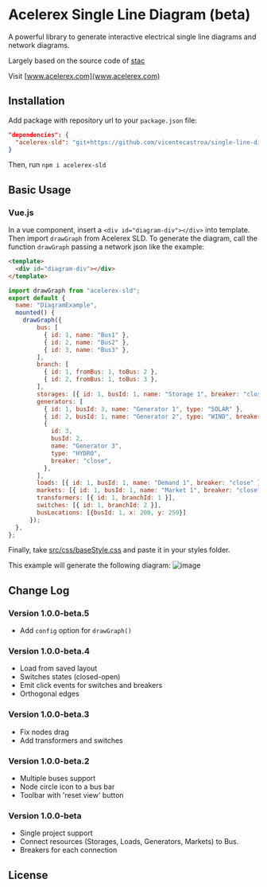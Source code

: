 
# Acelerex Single Line Diagram (beta)

A powerful library to generate interactive electrical single line diagrams and network diagrams.

Largely based on the source code of [stac](https://github.com/aayushGaur/stac)

Visit [www.acelerex.com](www.acelerex.com)

## Installation

Add package with repository url to your `package.json` file:

```json
"dependencies": {
  "acelerex-sld": "git+https://github.com/vicentecastroa/single-line-diagram.git"
}
```

Then, run `npm i acelerex-sld`

## Basic Usage

### Vue.js

In a vue component, insert a `<div id="diagram-div"></div>` into template. Then import `drawGraph` from Acelerex SLD. To generate the diagram, call the function `drawGraph` passing a network json like the example:

```html
<template>
  <div id="diagram-div"></div>
</template>
```

```javascript
import drawGraph from "acelerex-sld";
export default {
  name: "DiagramExample",
  mounted() {
    drawGraph({
        bus: [
          { id: 1, name: "Bus1" },
          { id: 2, name: "Bus2" },
          { id: 3, name: "Bus3" },
        ],
        branch: [
          { id: 1, fromBus: 1, toBus: 2 },
          { id: 2, fromBus: 1, toBus: 3 },
        ],
        storages: [{ id: 1, busId: 1, name: "Storage 1", breaker: "close" }],
        generators: [
          { id: 1, busId: 3, name: "Generator 1", type: "SOLAR" },
          { id: 2, busId: 1, name: "Generator 2", type: "WIND", breaker: "open" },
          {
            id: 3,
            busId: 2,
            name: "Generator 3",
            type: "HYDRO",
            breaker: "close",
          },
        ],
        loads: [{ id: 1, busId: 1, name: "Demand 1", breaker: "close" }],
        markets: [{ id: 1, busId: 1, name: "Market 1", breaker: "close" }],
        transformers: [{ id: 1, branchId: 1 }],
        switches: [{ id: 1, branchId: 2 }],
        busLocations: [{busId: 1, x: 200, y: 250}]
      });
  },
};
```
Finally, take [src/css/baseStyle.css](https://github.com/vicentecastroa/single-line-diagram/blob/master/src/css/baseStyle.css) and paste it in your styles folder.

This example will generate the following diagram:
![image](https://user-images.githubusercontent.com/13738469/170295920-5cbdc7bc-2af7-4a19-8d4f-22d1060e8e46.png)






## Change Log
### Version 1.0.0-beta.5
- Add `config` option for `drawGraph()`
### Version 1.0.0-beta.4
- Load from saved layout
- Switches states (closed-open)
- Emit click events for switches and breakers
- Orthogonal edges
### Version 1.0.0-beta.3
- Fix nodes drag
- Add transformers and switches
### Version 1.0.0-beta.2
- Multiple buses support
- Node circle icon to a bus bar
- Toolbar with 'reset view' button
### Version 1.0.0-beta
- Single project support
- Connect resources (Storages, Loads, Generators, Markets) to Bus.
- Breakers for each connection

## License
